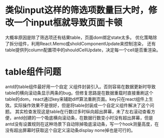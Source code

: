 
# 类似input这样的筛选项数量巨大时，修改一个input框就导致页面卡顿
大概率原因是除了筛选项还有结果table，页面dom绑定state太多。
优化策略除了拆分组件，利用React.Memo或sholdComponentUpdate来控制渲染，
还有table提供列column配置项中的shouldCellUpdate，决定每一个cell是否重渲染。


# table组件问题
antd的table组件最好用一个自定 义组件封装引入。否则容易在数据更新时导致table的横向滚动条显示两条的bug。但修复思路是在数据重载时直接重刷这个table的dom，react通过key来辅助diff算法重刷页面。key只在react组件上生效。实际操作效果不是很好，但是将table封装成一个自定义组件解决了这个问题。
其实检查发现这是table在行数过多时纵向超出屏幕，未了左右滚动查看方便，antd创建的一个吸底横向滚动条，在数据行数变小时没有超出屏幕，但是antd没有设置规则在这种场景下自动除掉吸底滚动条，写一个hook测量高度，在没有超出屏幕时获取这个自定义滚动条display none掉也是可行的。